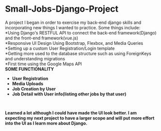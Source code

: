 # Small-Jobs-Django-Project
A project I began in order to exercise my back-end django skills and incorporating new things I wanted to practice. Some things include: <br/>*Using Django's RESTFUL  API to connect the back-end framework(Django) and the front-end framework(vue.js) 
<br/>*Responsive UI Design Using Bootstrap, Flexbox, and Media Queries 
<br/>*Setting up a custom User Registration/Login template
<br/>*Getting more used to the database structure such as using ForeignKeys and understanding migrations
<br/>*First time using the Google Maps API
<br/> <b>SOME FUNCTIONALITY <b>  
<ul>  
  <li>User Registration</li>
  <li>Media Uploads</li>
  <li>Job Creation by User</li>
  <li>Job Detail with User info(listing other jobs by that user)</li>
</ul>
<br/>

Learned a lot although I could have made the UI look better. I am expecting my next project to have a larger scope and will put more effort into the UI as I learn more about Django.
